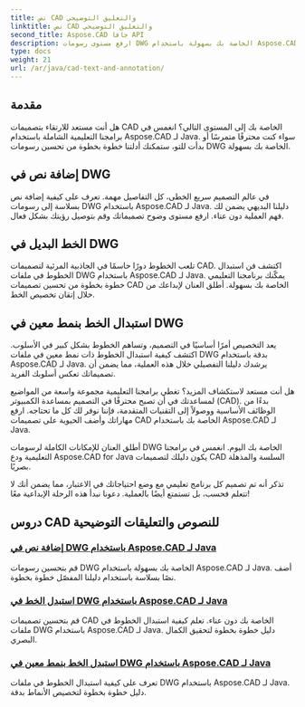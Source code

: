 ```yaml
---
title: نص CAD والتعليق التوضيحي
linktitle: نص CAD والتعليق التوضيحي
second_title: Aspose.CAD جافا API
description: ارفع مستوى رسومات DWG الخاصة بك بسهولة باستخدام Aspose.CAD لـ Java. إتقان إضافة الخطوط واستبدالها في ملفات DWG. أدلة خطوة بخطوة لتحقيق الكمال البصري.
type: docs
weight: 21
url: /ar/java/cad-text-and-annotation/
---
```


## مقدمة 

هل أنت مستعد للارتقاء بتصميمات CAD الخاصة بك إلى المستوى التالي؟ انغمس في برامجنا التعليمية الشاملة باستخدام Aspose.CAD لـ Java. سواء كنت محترفًا متمرسًا أو بدأت للتو، ستمكنك أدلتنا خطوة بخطوة من تحسين رسومات DWG الخاصة بك بسهولة.

## إضافة نص في DWG

في عالم التصميم سريع الخطى، كل التفاصيل مهمة. تعرف على كيفية إضافة نص بسلاسة إلى رسومات DWG باستخدام Aspose.CAD لـ Java. دليلنا البديهي يضمن لك فهم العملية دون عناء. ارفع مستوى وضوح تصميماتك وقم بتوصيل رؤيتك بشكل فعال.

## الخط البديل في DWG

تلعب الخطوط دورًا حاسمًا في الجاذبية المرئية لتصميمات CAD. اكتشف فن استبدال الخطوط في ملفات DWG باستخدام Aspose.CAD لـ Java. يمكّنك برنامجنا التعليمي خطوة بخطوة من تحسين تصميمات CAD الخاصة بك بسهولة. أطلق العنان لإبداعك من خلال إتقان تخصيص الخط.

## استبدال الخط بنمط معين في DWG

يعد التخصيص أمرًا أساسيًا في التصميم، وتساهم الخطوط بشكل كبير في الأسلوب. اكتشف كيفية استبدال الخطوط ذات نمط معين في ملفات DWG بدقة باستخدام Aspose.CAD لـ Java. يرشدك دليلنا التفصيلي خلال هذه العملية، مما يضمن أن تصميماتك تعكس أسلوبك الفريد.

هل أنت مستعد لاستكشاف المزيد؟ تغطي برامجنا التعليمية مجموعة واسعة من المواضيع لمساعدتك في أن تصبح محترفًا في التصميم بمساعدة الكمبيوتر (CAD). بدءًا من الوظائف الأساسية ووصولاً إلى التقنيات المتقدمة، فإننا نوفر لك كل ما تحتاجه. ارفع مهاراتك وأضف الحيوية على تصميمات CAD الخاصة بك باستخدام Aspose.CAD لـ Java.

أطلق العنان للإمكانات الكاملة لرسومات DWG الخاصة بك اليوم. انغمس في برامجنا التعليمية ودع Aspose.CAD for Java يكون دليلك لتصميمات CAD السلسة والمذهلة بصريًا.

تذكر أنه تم تصميم كل برنامج تعليمي مع وضع احتياجاتك في الاعتبار، مما يضمن أنك لا تتعلم فحسب، بل تستمتع أيضًا بالعملية. دعونا نبدأ هذه الرحلة الإبداعية معًا!
## دروس CAD للنصوص والتعليقات التوضيحية
### [إضافة نص في DWG باستخدام Aspose.CAD لـ Java](./add-text-in-dwg/)
قم بتحسين رسومات DWG الخاصة بك بسهولة باستخدام Aspose.CAD لـ Java. أضف نصًا بسلاسة باستخدام دليلنا المفصّل خطوة بخطوة.
### [استبدل الخط في DWG باستخدام Aspose.CAD لـ Java](./substitute-font-in-dwg/)
قم بتحسين تصميمات CAD الخاصة بك دون عناء. تعلم كيفية استبدال الخطوط في ملفات DWG باستخدام Aspose.CAD لـ Java. دليل خطوة بخطوة لتحقيق الكمال البصري.
### [استبدل الخط بنمط معين في DWG باستخدام Aspose.CAD لـ Java](./substitute-font-of-particular-style-in-dwg/)
تعرف على كيفية استبدال الخطوط في ملفات DWG باستخدام Aspose.CAD لـ Java. دليل خطوة بخطوة لتخصيص الأنماط بدقة.